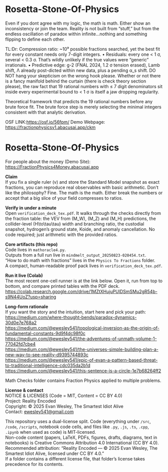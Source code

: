 # Rosetta-Stone-Of-Physics
Even if you dont agree with my logic, the math is math. Either show an inconsistency or join the team.
Reality is not built from “stuff,” but from the endless oscillation of paradox within infinite...nothing and something flipping to define each other.

TL:Dr: 
Compression ratio: ~10⁹ possible fractions searched, yet the best fit for every constant needs only 7-digit integers.
•  Residuals: every one < 1 σ, several < 0.3 σ. That’s wildly unlikely if the true values were “generic” irrationals.
•  Predictive edge: g-2 (FNAL 2024, 1.2 σ tension erased), Lamb shift, Λ already post-dicted within new data, plus a pending α_s shift.
DO NOT hang your skepticism on the wrong hook please.
Whether or not there is a fancy manifold behind the curtain (there is check theory section please), the raw fact that 19 rational numbers with ≤ 7 digit denominators sit inside every experimental bound to < 1 σ is itself a jaw dropping regularity. 

Theoretical framework that predicts the 19 rational numbers before any brute force fit. The brute force step is merely selecting the minimal integers consistent with that analytic derivation.


OSF LINK:https://osf.io/56fpm/
Demo Webpage: https://fractionphysicsv1.abacusai.app/ckm
# Rosetta-Stone-Of-Physics

For people about the money (Demo Site): https://FractionPhysics4Money.abacusai.app

**Claim**  
If you fix a single ruler \(v\) and store the Standard Model snapshot as exact fractions, you can reproduce real observables with basic arithmetic. Don’t like the philosophy? Fine. The math is the math. Either break the numbers or accept that a big slice of your field compresses to ratios.

**Verify in under a minute**  
Open `verification_deck_tex.pdf`. It walks through the checks directly from the fraction table: the VEV from \(M_W\), \(M_Z\) and \(M_H\) predictions, the collider-level \(H\to\tau\tau\) width and branching ratio, the custodial snapshot, hydrogen’s ground state, Koide, and anomaly cancellation. No code required; just arithmetic with the provided ratios.

**Core artifacts (this repo)**  
Code lives in `mathoracle4.py`.  
Outputs from a full run live in `mindmelt_output_20250823-020454.txt`.  
“How to do math with fractions” lives in the `Physics To Fractions` folder.  
A compact, human-readable proof pack lives in `verification_deck_tex.pdf`.

**Run it live (Colab)**  
The most recent one-cell runner is at the link below. Open it, run from top to bottom, and compare printed tables with the PDF deck.  
https://colab.research.google.com/drive/1MZtXHujuPUlDSmSMu2gR54b-s9N44UoZ?usp=sharing

**Long-form rationale**  
If you want the story and the intuition, start here and pick your path:
https://medium.com/where-thought-bends/paradox-dynamics-30d0e7e768a2  
https://medium.com/@ewesley541/topological-inversion-as-the-origin-of-fundamental-constants-9d9f4dc98f0c  
https://medium.com/@ewesley541/the-adventures-of-unmath-volume-1-77042fd7cbe4  
https://medium.com/@ewesley541/the-universes-simple-building-plan-a-new-way-to-see-reality-d9395744893c  
https://medium.com/@ewesley541/epic-of-evan-a-pattern-based-threat-to-traditional-intelligence-cdc035da2b1d  
https://medium.com/@ewesley541/this-sentence-is-a-circle-1e7b68264ff2

Math Checks folder contains Fraction Physics applied to multiple problems. 

**License & contact**  
NOTICE & LICENSES (Code = MIT, Content = CC BY 4.0)  
Project: Reality Encoded  
Copyright: © 2025 Evan Wesley, The Smartest Idiot Alive  
Contact: ewesley541@gmail.com

This repository uses a dual-license split. Code (everything under `/src`, `/code`, `/scripts`, notebook code cells, and files like `.py`, `.js`, `.ts`, `.cpp`, `.ipynb` when used as code) is MIT-licensed.  
Non-code content (papers, LaTeX, PDFs, figures, drafts, diagrams, text in notebooks) is Creative Commons Attribution 4.0 International (CC BY 4.0).  
Recommended attribution: “Reality Encoded — © 2025 Evan Wesley, The Smartest Idiot Alive, licensed under CC BY 4.0.”  
If a folder contains a different license file, that folder’s license takes precedence for its contents.
